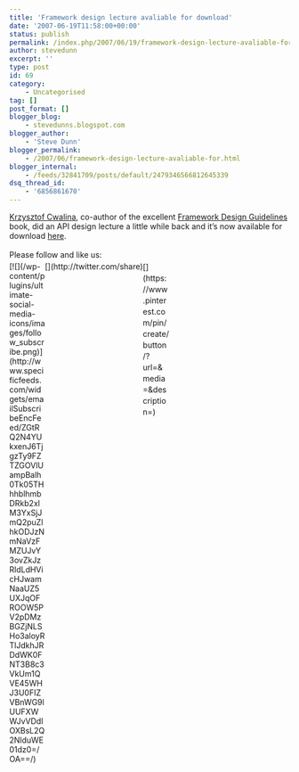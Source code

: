 ```yaml
---
title: 'Framework design lecture avaliable for download'
date: '2007-06-19T11:58:00+00:00'
status: publish
permalink: /index.php/2007/06/19/framework-design-lecture-avaliable-for-download
author: stevedunn
excerpt: ''
type: post
id: 69
category:
    - Uncategorised
tag: []
post_format: []
blogger_blog:
    - stevedunns.blogspot.com
blogger_author:
    - 'Steve Dunn'
blogger_permalink:
    - /2007/06/framework-design-lecture-avaliable-for.html
blogger_internal:
    - /feeds/32841709/posts/default/2479346566812645339
dsq_thread_id:
    - '6856861670'
---
```

[Krzysztof Cwalina](http://blogs.msdn.com/kcwalina/default.aspx), co-author of the excellent [Framework Design Guidelines](http://www.amazon.co.uk/Framework-Design-Guidelines-Conventions-Development/dp/0321246756) book, did an API design lecture a little while back and it’s now available for download [here](http://download.microsoft.com/download/8/0/8/808412ec-2561-413d-a9e3-5cd47d37d763/FDGNetCast.zip).

<div class="sfsi_Sicons" style="width: 100%; display: inline-block; vertical-align: middle; text-align:left"><div style="margin:0px 8px 0px 0px; line-height: 24px"><span>Please follow and like us:</span></div><div class="sfsi_socialwpr"><div class="sf_subscrbe" style="text-align:left;float:left;width:64px">[![](/wp-content/plugins/ultimate-social-media-icons/images/follow_subscribe.png)](http://www.specificfeeds.com/widgets/emailSubscribeEncFeed/ZGtRQ2N4YUkxenJ6TjgzTy9FZTZGOVlUampBalh0Tk05THhhblhmbDRkb2xlM3YxSjJmQ2puZlhkODJzNmNaVzFMZUJvY3ovZkJzRldLdHVicHJwamNaaUZ5UXJqOFROOW5PV2pDMzBGZjNLSHo3aloyRTlJdkhJRDdWK0FNT3B8c3VkUm1QVE45WHJ3U0FIZVBnWG9lUUFXWWJvVDdIOXBsL2Q2NlduWE01dz0=/OA==/)</div><div class="sf_fb" style="text-align:left;width:98px"><div action="like" class="fb-like" data-layout="button" data-share="true" href="" send="false" showfaces="false" width="180"></div></div><div class="sf_twiter" style="text-align:left;float:left;width:auto">[](http://twitter.com/share)</div><div class="sf_pinit" style="text-align:left;float:left;line-height: 20px;width:47px">[](https://www.pinterest.com/pin/create/button/?url=&media=&description=)</div><div class="sf_google" style="text-align:left;float:left;max-width:62px;min-width:35px;"><div class="g-plusone" data-annotation="none" data-href="" data-size="large"></div></div></div></div>